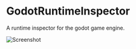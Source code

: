 # GodotRuntimeInspector
A runtime inspector for the godot game engine.

<img src="https://i.imgur.com/XXBmZXB.png"
     alt="Screenshot"
     title="Screenshot"
/>